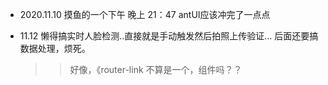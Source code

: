 * 2020.11.10 
摸鱼的一个下午  晚上 21：47 antUI应该冲完了一点点

* 11.12  懒得搞实时人脸检测..直接就是手动触发然后拍照上传验证... 后面还要搞数据处理，烦死。
    >> 好像，《router-link  不算是一个，组件吗？？ 